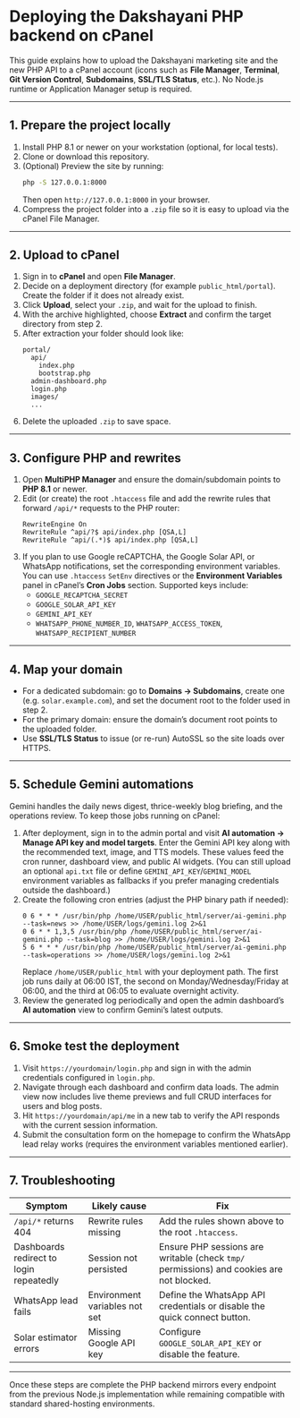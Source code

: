 # Deploying the Dakshayani PHP backend on cPanel

This guide explains how to upload the Dakshayani marketing site and the
new PHP API to a cPanel account (icons such as **File Manager**, **Terminal**,
**Git Version Control**, **Subdomains**, **SSL/TLS Status**, etc.). No Node.js
runtime or Application Manager setup is required.

---

## 1. Prepare the project locally

1. Install PHP 8.1 or newer on your workstation (optional, for local tests).
2. Clone or download this repository.
3. (Optional) Preview the site by running:
   ```bash
   php -S 127.0.0.1:8000
   ```
   Then open `http://127.0.0.1:8000` in your browser.
4. Compress the project folder into a `.zip` file so it is easy to upload via
   the cPanel File Manager.

---

## 2. Upload to cPanel

1. Sign in to **cPanel** and open **File Manager**.
2. Decide on a deployment directory (for example `public_html/portal`). Create
   the folder if it does not already exist.
3. Click **Upload**, select your `.zip`, and wait for the upload to finish.
4. With the archive highlighted, choose **Extract** and confirm the target
   directory from step 2.
5. After extraction your folder should look like:
   ```
   portal/
     api/
       index.php
       bootstrap.php
     admin-dashboard.php
     login.php
     images/
     ...
   ```
6. Delete the uploaded `.zip` to save space.

---

## 3. Configure PHP and rewrites

1. Open **MultiPHP Manager** and ensure the domain/subdomain points to
   **PHP 8.1** or newer.
2. Edit (or create) the root `.htaccess` file and add the rewrite rules that
   forward `/api/*` requests to the PHP router:
   ```apacheconf
   RewriteEngine On
   RewriteRule ^api/?$ api/index.php [QSA,L]
   RewriteRule ^api/(.*)$ api/index.php [QSA,L]
   ```
3. If you plan to use Google reCAPTCHA, the Google Solar API, or WhatsApp
   notifications, set the corresponding environment variables. You can use
   `.htaccess` `SetEnv` directives or the **Environment Variables** panel in
   cPanel’s **Cron Jobs** section. Supported keys include:
   - `GOOGLE_RECAPTCHA_SECRET`
   - `GOOGLE_SOLAR_API_KEY`
   - `GEMINI_API_KEY`
   - `WHATSAPP_PHONE_NUMBER_ID`, `WHATSAPP_ACCESS_TOKEN`,
     `WHATSAPP_RECIPIENT_NUMBER`

---

## 4. Map your domain

- For a dedicated subdomain: go to **Domains → Subdomains**, create one
  (e.g. `solar.example.com`), and set the document root to the folder used in
  step 2.
- For the primary domain: ensure the domain’s document root points to the
  uploaded folder.
- Use **SSL/TLS Status** to issue (or re-run) AutoSSL so the site loads over
  HTTPS.

---

## 5. Schedule Gemini automations

Gemini handles the daily news digest, thrice-weekly blog briefing, and the
operations review. To keep those jobs running on cPanel:

1. After deployment, sign in to the admin portal and visit **AI automation →
   Manage API key and model targets**. Enter the Gemini API key along with the
   recommended text, image, and TTS models. These values feed the cron runner,
   dashboard view, and public AI widgets. (You can still upload an optional
   `api.txt` file or define `GEMINI_API_KEY`/`GEMINI_MODEL` environment
   variables as fallbacks if you prefer managing credentials outside the
   dashboard.)
2. Create the following cron entries (adjust the PHP binary path if needed):
   ```cron
   0 6 * * * /usr/bin/php /home/USER/public_html/server/ai-gemini.php --task=news >> /home/USER/logs/gemini.log 2>&1
   0 6 * * 1,3,5 /usr/bin/php /home/USER/public_html/server/ai-gemini.php --task=blog >> /home/USER/logs/gemini.log 2>&1
   5 6 * * * /usr/bin/php /home/USER/public_html/server/ai-gemini.php --task=operations >> /home/USER/logs/gemini.log 2>&1
   ```
   Replace `/home/USER/public_html` with your deployment path. The first job
   runs daily at 06:00 IST, the second on Monday/Wednesday/Friday at 06:00, and
   the third at 06:05 to evaluate overnight activity.
3. Review the generated log periodically and open the admin dashboard’s **AI
   automation** view to confirm Gemini’s latest outputs.

---

## 6. Smoke test the deployment

1. Visit `https://yourdomain/login.php` and sign in with the admin credentials
   configured in `login.php`.
2. Navigate through each dashboard and confirm data loads. The admin view now
   includes live theme previews and full CRUD interfaces for users and blog
   posts.
3. Hit `https://yourdomain/api/me` in a new tab to verify the API responds with
   the current session information.
4. Submit the consultation form on the homepage to confirm the WhatsApp lead
   relay works (requires the environment variables mentioned earlier).

---

## 7. Troubleshooting

| Symptom | Likely cause | Fix |
| --- | --- | --- |
| `/api/*` returns 404 | Rewrite rules missing | Add the rules shown above to the root `.htaccess`. |
| Dashboards redirect to login repeatedly | Session not persisted | Ensure PHP sessions are writable (check `tmp/` permissions) and cookies are not blocked. |
| WhatsApp lead fails | Environment variables not set | Define the WhatsApp API credentials or disable the quick connect button. |
| Solar estimator errors | Missing Google API key | Configure `GOOGLE_SOLAR_API_KEY` or disable the feature. |

---

Once these steps are complete the PHP backend mirrors every endpoint from
the previous Node.js implementation while remaining compatible with standard
shared-hosting environments.
